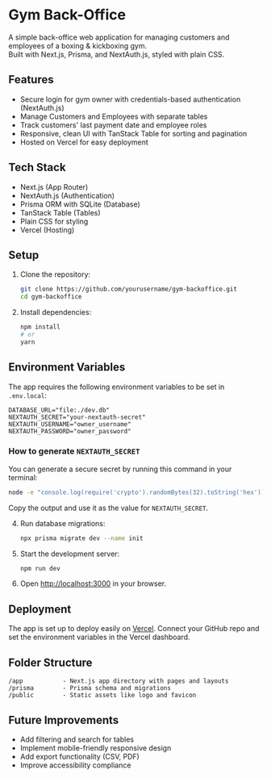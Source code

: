 # Gym Back-Office

A simple back-office web application for managing customers and employees of a boxing & kickboxing gym.  
Built with Next.js, Prisma, and NextAuth.js, styled with plain CSS.

## Features

- Secure login for gym owner with credentials-based authentication (NextAuth.js)  
- Manage Customers and Employees with separate tables  
- Track customers' last payment date and employee roles  
- Responsive, clean UI with TanStack Table for sorting and pagination  
- Hosted on Vercel for easy deployment

## Tech Stack

- Next.js (App Router)  
- NextAuth.js (Authentication)  
- Prisma ORM with SQLite (Database)  
- TanStack Table (Tables)  
- Plain CSS for styling  
- Vercel (Hosting)

## Setup

1. Clone the repository:

   ```bash
   git clone https://github.com/yourusername/gym-backoffice.git
   cd gym-backoffice
   ```

2. Install dependencies:

   ```bash
   npm install
   # or
   yarn
   ```

## Environment Variables

The app requires the following environment variables to be set in `.env.local`:

```env
DATABASE_URL="file:./dev.db"
NEXTAUTH_SECRET="your-nextauth-secret"
NEXTAUTH_USERNAME="owner_username"
NEXTAUTH_PASSWORD="owner_password"
```

### How to generate `NEXTAUTH_SECRET`

You can generate a secure secret by running this command in your terminal:

```bash
node -e "console.log(require('crypto').randomBytes(32).toString('hex'))"
```

Copy the output and use it as the value for `NEXTAUTH_SECRET`.

4. Run database migrations:

   ```bash
   npx prisma migrate dev --name init
   ```

5. Start the development server:

   ```bash
   npm run dev
   ```

6. Open [http://localhost:3000](http://localhost:3000) in your browser.

## Deployment

The app is set up to deploy easily on [Vercel](https://vercel.com/). Connect your GitHub repo and set the environment variables in the Vercel dashboard.

## Folder Structure

```
/app           - Next.js app directory with pages and layouts  
/prisma        - Prisma schema and migrations  
/public        - Static assets like logo and favicon  
```

## Future Improvements

- Add filtering and search for tables  
- Implement mobile-friendly responsive design  
- Add export functionality (CSV, PDF)  
- Improve accessibility compliance

